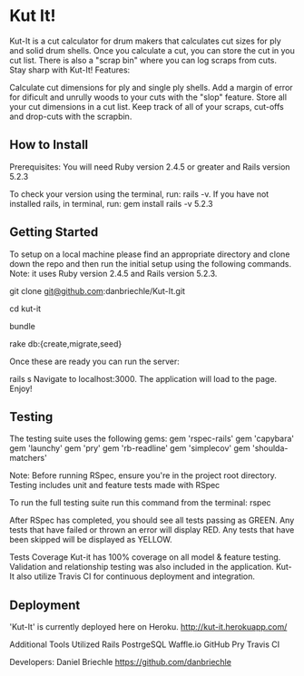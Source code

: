 # Kut It!

Kut-It is a cut calculator for drum makers that calculates cut sizes for ply and solid drum shells. Once you calculate a 
cut, you can store the cut in you cut list. There is also a "scrap bin" where you can log scraps from cuts. Stay sharp with 
Kut-It! Features:

Calculate cut dimensions for ply and single ply shells.
Add a margin of error for dificult and unrully woods to your cuts with the "slop" feature.
Store all your cut dimensions in a cut list.
Keep track of all of your scraps, cut-offs and drop-cuts with the scrapbin.

## How to Install

Prerequisites:
You will need Ruby version 2.4.5 or greater and Rails version 5.2.3

To check your version using the terminal, run: rails -v. If you have not installed rails, in terminal, run: gem install rails
-v 5.2.3

## Getting Started

To setup on a local machine please find an appropriate directory and clone down the repo and then run the initial setup using 
the following commands. Note: it uses Ruby version 2.4.5 and Rails version 5.2.3.

git clone git@github.com:danbriechle/Kut-It.git

cd kut-it

bundle

rake db:{create,migrate,seed}

Once these are ready you can run the server:

rails s
Navigate to localhost:3000. The application will load to the page. Enjoy!

## Testing

The testing suite uses the following gems:
gem 'rspec-rails'
gem 'capybara'
gem 'launchy'
gem 'pry'
gem 'rb-readline'
gem 'simplecov'
gem 'shoulda-matchers'

Note: Before running RSpec, ensure you're in the project root directory. Testing includes unit and feature tests made with 
RSpec

To run the full testing suite run this command from the terminal: rspec

After RSpec has completed, you should see all tests passing as GREEN. Any tests that have failed or thrown an error will 
display RED. Any tests that have been skipped will be displayed as YELLOW.

Tests Coverage
Kut-it has 100% coverage on all model & feature testing. Validation and relationship testing was also included in the 
application. Kut-It also utilize Travis CI for continuous deployment and integration. 

## Deployment
'Kut-It' is currently deployed here on Heroku.
http://kut-it.herokuapp.com/

Additional Tools Utilized
Rails
PostrgeSQL
Waffle.io
GitHub
Pry
Travis CI

Developers:
Daniel Briechle 
https://github.com/danbriechle
